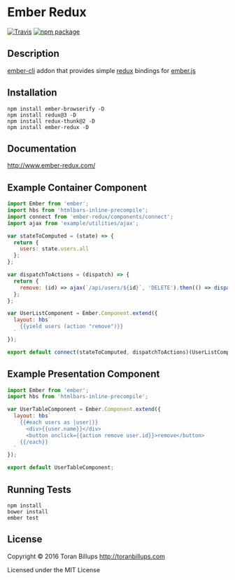 # Ember Redux

[![Travis][build-badge]][build] [![npm package][npm-badge]][npm]

## Description

[ember-cli][] addon that provides simple [redux][] bindings for [ember.js][]

## Installation

```
npm install ember-browserify -D
npm install redux@3 -D
npm install redux-thunk@2 -D
npm install ember-redux -D
```

## Documentation

http://www.ember-redux.com/

## Example Container Component

```js
import Ember from 'ember';
import hbs from 'htmlbars-inline-precompile';
import connect from 'ember-redux/components/connect';
import ajax from 'example/utilities/ajax';

var stateToComputed = (state) => {
  return {
    users: state.users.all
  };
};

var dispatchToActions = (dispatch) => {
  return {
    remove: (id) => ajax(`/api/users/${id}`, 'DELETE').then(() => dispatch({type: 'REMOVE_USER', id: id}))
  };
};

var UserListComponent = Ember.Component.extend({
  layout: hbs`
    {{yield users (action "remove")}}
  `
});

export default connect(stateToComputed, dispatchToActions)(UserListComponent);
```

## Example Presentation Component

```js
import Ember from 'ember';
import hbs from 'htmlbars-inline-precompile';

var UserTableComponent = Ember.Component.extend({
  layout: hbs`
    {{#each users as |user|}}
      <div>{{user.name}}</div>
      <button onclick={{action remove user.id}}>remove</button>
    {{/each}}
  `
});

export default UserTableComponent;
```

## Running Tests

    npm install
    bower install
    ember test

## License

Copyright © 2016 Toran Billups http://toranbillups.com

Licensed under the MIT License

[build-badge]: https://img.shields.io/travis/toranb/ember-redux/master.svg?style=flat-square
[build]: https://travis-ci.org/toranb/ember-redux

[npm-badge]: https://img.shields.io/npm/v/ember-redux.svg?style=flat-square
[npm]: https://www.npmjs.org/package/ember-redux

[ember-cli]: http://www.ember-cli.com/
[ember.js]: http://emberjs.com/
[redux]: https://github.com/rackt/redux/
